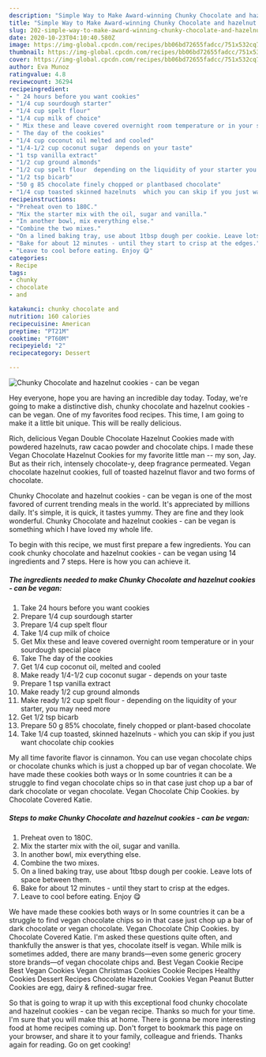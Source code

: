 ```yaml
---
description: "Simple Way to Make Award-winning Chunky Chocolate and hazelnut cookies - can be vegan"
title: "Simple Way to Make Award-winning Chunky Chocolate and hazelnut cookies - can be vegan"
slug: 202-simple-way-to-make-award-winning-chunky-chocolate-and-hazelnut-cookies-can-be-vegan
date: 2020-10-23T04:10:40.580Z
image: https://img-global.cpcdn.com/recipes/bb06bd72655fadcc/751x532cq70/chunky-chocolate-and-hazelnut-cookies-can-be-vegan-recipe-main-photo.jpg
thumbnail: https://img-global.cpcdn.com/recipes/bb06bd72655fadcc/751x532cq70/chunky-chocolate-and-hazelnut-cookies-can-be-vegan-recipe-main-photo.jpg
cover: https://img-global.cpcdn.com/recipes/bb06bd72655fadcc/751x532cq70/chunky-chocolate-and-hazelnut-cookies-can-be-vegan-recipe-main-photo.jpg
author: Eva Munoz
ratingvalue: 4.8
reviewcount: 36294
recipeingredient:
- " 24 hours before you want cookies"
- "1/4 cup sourdough starter"
- "1/4 cup spelt flour"
- "1/4 cup milk of choice"
- " Mix these and leave covered overnight room temperature or in your sourdough special place"
- " The day of the cookies"
- "1/4 cup coconut oil melted and cooled"
- "1/4-1/2 cup coconut sugar  depends on your taste"
- "1 tsp vanilla extract"
- "1/2 cup ground almonds"
- "1/2 cup spelt flour  depending on the liquidity of your starter you may need more"
- "1/2 tsp bicarb"
- "50 g 85 chocolate finely chopped or plantbased chocolate"
- "1/4 cup toasted skinned hazelnuts  which you can skip if you just want chocolate chip cookies"
recipeinstructions:
- "Preheat oven to 180C."
- "Mix the starter mix with the oil, sugar and vanilla."
- "In another bowl, mix everything else."
- "Combine the two mixes."
- "On a lined baking tray, use about 1tbsp dough per cookie. Leave lots of space between them."
- "Bake for about 12 minutes - until they start to crisp at the edges."
- "Leave to cool before eating. Enjoy 😋"
categories:
- Recipe
tags:
- chunky
- chocolate
- and

katakunci: chunky chocolate and 
nutrition: 160 calories
recipecuisine: American
preptime: "PT21M"
cooktime: "PT60M"
recipeyield: "2"
recipecategory: Dessert

---
```



![Chunky Chocolate and hazelnut cookies - can be vegan](https://img-global.cpcdn.com/recipes/bb06bd72655fadcc/751x532cq70/chunky-chocolate-and-hazelnut-cookies-can-be-vegan-recipe-main-photo.jpg)

Hey everyone, hope you are having an incredible day today. Today, we're going to make a distinctive dish, chunky chocolate and hazelnut cookies - can be vegan. One of my favorites food recipes. This time, I am going to make it a little bit unique. This will be really delicious.

Rich, delicious Vegan Double Chocolate Hazelnut Cookies made with powdered hazelnuts, raw cacao powder and chocolate chips. I made these Vegan Chocolate Hazelnut Cookies for my favorite little man -- my son, Jay. But as their rich, intensely chocolate-y, deep fragrance permeated. Vegan chocolate hazelnut cookies, full of toasted hazelnut flavor and two forms of chocolate.

Chunky Chocolate and hazelnut cookies - can be vegan is one of the most favored of current trending meals in the world. It's appreciated by millions daily. It's simple, it is quick, it tastes yummy. They are fine and they look wonderful. Chunky Chocolate and hazelnut cookies - can be vegan is something which I have loved my whole life.


To begin with this recipe, we must first prepare a few ingredients. You can cook chunky chocolate and hazelnut cookies - can be vegan using 14 ingredients and 7 steps. Here is how you can achieve it.

<!--inarticleads1-->

##### The ingredients needed to make Chunky Chocolate and hazelnut cookies - can be vegan:

1. Take  24 hours before you want cookies
1. Prepare 1/4 cup sourdough starter
1. Prepare 1/4 cup spelt flour
1. Take 1/4 cup milk of choice
1. Get  Mix these and leave covered overnight room temperature or in your sourdough special place
1. Take  The day of the cookies
1. Get 1/4 cup coconut oil, melted and cooled
1. Make ready 1/4-1/2 cup coconut sugar - depends on your taste
1. Prepare 1 tsp vanilla extract
1. Make ready 1/2 cup ground almonds
1. Make ready 1/2 cup spelt flour - depending on the liquidity of your starter, you may need more
1. Get 1/2 tsp bicarb
1. Prepare 50 g 85% chocolate, finely chopped or plant-based chocolate
1. Take 1/4 cup toasted, skinned hazelnuts - which you can skip if you just want chocolate chip cookies


My all time favorite flavor is cinnamon. You can use vegan chocolate chips or chocolate chunks which is just a chopped up bar of vegan chocolate. We have made these cookies both ways or In some countries it can be a struggle to find vegan chocolate chips so in that case just chop up a bar of dark chocolate or vegan chocolate. Vegan Chocolate Chip Cookies. by Chocolate Covered Katie. 

<!--inarticleads2-->

##### Steps to make Chunky Chocolate and hazelnut cookies - can be vegan:

1. Preheat oven to 180C.
1. Mix the starter mix with the oil, sugar and vanilla.
1. In another bowl, mix everything else.
1. Combine the two mixes.
1. On a lined baking tray, use about 1tbsp dough per cookie. Leave lots of space between them.
1. Bake for about 12 minutes - until they start to crisp at the edges.
1. Leave to cool before eating. Enjoy 😋


We have made these cookies both ways or In some countries it can be a struggle to find vegan chocolate chips so in that case just chop up a bar of dark chocolate or vegan chocolate. Vegan Chocolate Chip Cookies. by Chocolate Covered Katie. I&#39;m asked these questions quite often, and thankfully the answer is that yes, chocolate itself is vegan. While milk is sometimes added, there are many brands—even some generic grocery store brands—of vegan chocolate chips and. Best Vegan Cookie Recipe Best Vegan Cookies Vegan Christmas Cookies Cookie Recipes Healthy Cookies Dessert Recipes Chocolate Hazelnut Cookies Vegan Peanut Butter Cookies are egg, dairy &amp; refined-sugar free. 

So that is going to wrap it up with this exceptional food chunky chocolate and hazelnut cookies - can be vegan recipe. Thanks so much for your time. I'm sure that you will make this at home. There is gonna be more interesting food at home recipes coming up. Don't forget to bookmark this page on your browser, and share it to your family, colleague and friends. Thanks again for reading. Go on get cooking!
